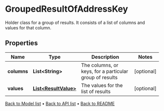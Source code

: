 

# GroupedResultOfAddressKey

Holder class for a group of results. It consists of a list of columns and values for that column.

## Properties

| Name | Type | Description | Notes |
|------------ | ------------- | ------------- | -------------|
|**columns** | **List&lt;String&gt;** | The columns, or keys, for a particular group of results |  [optional] |
|**values** | [**List&lt;ResultValue&gt;**](ResultValue.md) | The values for the list of results |  [optional] |



[Back to Model list](../README.md#documentation-for-models) &#8226; [Back to API list](../README.md#documentation-for-api-endpoints) &#8226; [Back to README](../README.md)


